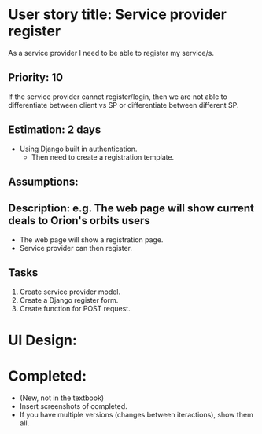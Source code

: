 # User story title: Service provider register
As a service provider I need to be able to register my service/s.

## Priority: 10
If the service provider cannot register/login, then we are not able to differentiate between client vs SP or differentiate between different SP.

## Estimation: 2 days
- Using Django built in authentication.
    - Then need to create a registration template.

## Assumptions:

## Description: e.g. The web page will show current deals to Orion's orbits users
- The web page will show a registration page.
- Service provider can then register.

## Tasks
1. Create service provider model.
2. Create a Django register form.
3. Create function for POST request. 

# UI Design:

# Completed:
* (New, not in the textbook) 
* Insert screenshots of completed. 
* If you have multiple versions (changes between iteractions), show them all.

